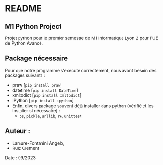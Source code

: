 # README 

## M1 Python Project

Projet python pour le premier semestre de M1 Informatique Lyon 2 pour l'UE de Python Avancé.

## Package nécessaire

Pour que notre programme s'execute correctement, nous avont besoin des packages suivants : 
* praw [`pip install praw`]
* datetime [`pip install DateTime`]
* xmltodict [`pip install xmltodict`]
* IPython [`pip install ipython`]
* Enfin, divers package souvent déjà installer dans python (vérifié et les installer si nécessaire) :
  * `os`, `pickle`, `urllib`, `re`, `unittest`

## Auteur :
* Lamure-Fontanini Angelo,
* Ruiz Clement

Date : 09/2023
